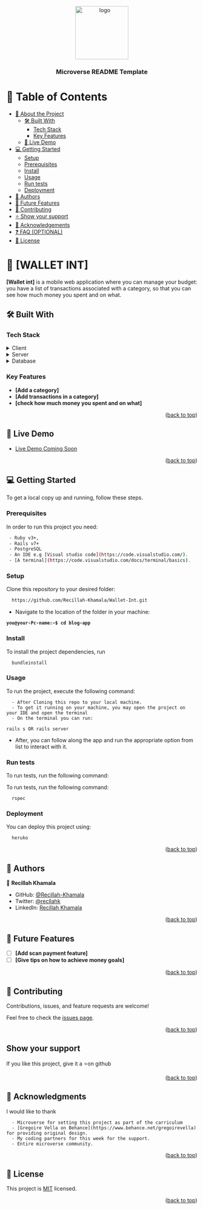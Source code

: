 <a name="readme-top"></a>

<div align="center">
  <img src="murple_logo.png" alt="logo" width="140"  height="auto" />
  <br/>

  <h3><b>Microverse README Template</b></h3>

</div>

# 📗 Table of Contents

- [📖 About the Project](#about-project)
  - [🛠 Built With](#built-with)
    - [Tech Stack](#tech-stack)
    - [Key Features](#key-features)
  - [🚀 Live Demo](#live-demo)
- [💻 Getting Started](#getting-started)
  - [Setup](#setup)
  - [Prerequisites](#prerequisites)
  - [Install](#install)
  - [Usage](#usage)
  - [Run tests](#run-tests)
  - [Deployment](#triangular_flag_on_post-deployment)
- [👥 Authors](#authors)
- [🔭 Future Features](#future-features)
- [🤝 Contributing](#contributing)
- [⭐️ Show your support](#support)
- [🙏 Acknowledgements](#acknowledgements)
- [❓ FAQ (OPTIONAL)](#faq)
- [📝 License](#license)

<!-- PROJECT DESCRIPTION -->

# 📖 [WALLET INT] <a name="about-project"></a>

**[Wallet int]** is a mobile web application where you can manage your budget: you have a list of transactions associated with a category, so that you can see how much money you spent and on what.

## 🛠 Built With <a name="built-with"></a>

### Tech Stack <a name="tech-stack"></a>

<details>
  <summary>Client</summary>
  <ul>
    <li>HTML</li>
    <li>Javascript</li>
    <li>Tailwindcss</li>
  </ul>
</details>

<details>
  <summary>Server</summary>
  <ul>
    <li><a href="https://rubyonrails.org/">RubyonRails</a></li>
  </ul>
</details>

<details>
<summary>Database</summary>
  <ul>
    <li><a href="https://www.postgresql.org/">PostgreSQL</a></li>
  </ul>
</details>

<!-- Features -->

### Key Features <a name="key-features"></a>

- **[Add a category]**
- **[Add transactions in a category]**
- **[check how much money you spent and on what]**

<p align="right">(<a href="#readme-top">back to top</a>)</p>

<!-- LIVE DEMO -->

## 🚀 Live Demo <a name="live-demo"></a>


- [Live Demo Coming Soon](https://yourdeployedapplicationlink.com)

<p align="right">(<a href="#readme-top">back to top</a>)</p>

<!-- GETTING STARTED -->

## 💻 Getting Started <a name="getting-started"></a>

To get a local copy up and running, follow these steps.

### Prerequisites

In order to run this project you need:

```sh
 - Ruby v3+, 
 - Rails v7+ 
 - PostgreSQL
 - An IDE e.g [Visual studio code](https://code.visualstudio.com/).
 - [A terminal](https://code.visualstudio.com/docs/terminal/basics).
```

### Setup

Clone this repository to your desired folder:

```sh
  https://github.com/Recillah-Khamala/Wallet-Int.git
```
- Navigate to the location of the folder in your machine:

**`you@your-Pc-name:~$ cd blog-app`**

### Install

To install the project dependencies, run

```
  bundleinstall
```

### Usage

To run the project, execute the following command:
```
  - After Cloning this repo to your local machine.
  - To get it running on your machine, you may open the project on your IDE and open the terminal
  - On the terminal you can run:
```
```
rails s OR rails server
```
- After, you can follow along the app and run the appropriate option from list to interact with it.

### Run tests

To run tests, run the following command:

To run tests, run the following command:

```
  rspec
```

### Deployment

You can deploy this project using:

```
  heruko
```

<p align="right">(<a href="#readme-top">back to top</a>)</p>

<!-- AUTHORS -->

## 👥 Authors <a name="authors"></a>

👤 **Recillah Khamala**

- GitHub: [@Recillah-Khamala](https://github.com/Recillah-Khamala)
- Twitter: [@recllahk](https://twitter.com/recillahk)
- LinkedIn: [Recillah Khamala](https://www.linkedin.com/in/recillah-khamala/)

<p align="right">(<a href="#readme-top">back to top</a>)</p>

<!-- FUTURE FEATURES -->

## 🔭 Future Features <a name="future-features"></a>

- [ ] **[Add scan payment feature]**
- [ ] **[Give tips on how to achieve money goals]**

<p align="right">(<a href="#readme-top">back to top</a>)</p>

<!-- CONTRIBUTING -->

## 🤝 Contributing <a name="contributing"></a>

Contributions, issues, and feature requests are welcome!

Feel free to check the [issues page](https://github.com/Recillah-Khamala/Wallet-Int/issues).

<p align="right">(<a href="#readme-top">back to top</a>)</p>

<!-- SUPPORT -->

##  Show your support <a name="support"></a>

If you like this project, give it a ⭐on github

<p align="right">(<a href="#readme-top">back to top</a>)</p>

<!-- ACKNOWLEDGEMENTS -->

## 🙏 Acknowledgments <a name="acknowledgements"></a>

I would like to thank 
```
  - Microverse for setting this project as part of the carriculum
  - [Gregoire Vella on Behance](https://www.behance.net/gregoirevella) for providing original design.
  - My coding partners for this week for the support.
  - Entire microverse community.
```
<p align="right">(<a href="#readme-top">back to top</a>)</p>

<!-- LICENSE -->

## 📝 License <a name="license"></a>

This project is [MIT](./LICENSE) licensed.

<p align="right">(<a href="#readme-top">back to top</a>)</p>
